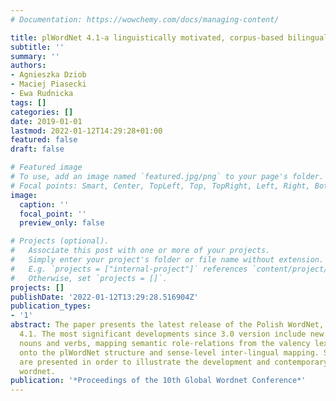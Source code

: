 ```yaml
---
# Documentation: https://wowchemy.com/docs/managing-content/

title: plWordNet 4.1-a linguistically motivated, corpus-based bilingual resource
subtitle: ''
summary: ''
authors:
- Agnieszka Dziob
- Maciej Piasecki
- Ewa Rudnicka
tags: []
categories: []
date: 2019-01-01
lastmod: 2022-01-12T14:29:28+01:00
featured: false
draft: false

# Featured image
# To use, add an image named `featured.jpg/png` to your page's folder.
# Focal points: Smart, Center, TopLeft, Top, TopRight, Left, Right, BottomLeft, Bottom, BottomRight.
image:
  caption: ''
  focal_point: ''
  preview_only: false

# Projects (optional).
#   Associate this post with one or more of your projects.
#   Simply enter your project's folder or file name without extension.
#   E.g. `projects = ["internal-project"]` references `content/project/deep-learning/index.md`.
#   Otherwise, set `projects = []`.
projects: []
publishDate: '2022-01-12T13:29:28.516904Z'
publication_types:
- '1'
abstract: The paper presents the latest release of the Polish WordNet, namely plWordNet
  4.1. The most significant developments since 3.0 version include new relations for
  nouns and verbs, mapping semantic role-relations from the valency lexicon Walenty
  onto the plWordNet structure and sense-level inter-lingual mapping. Several statistics
  are presented in order to illustrate the development and contemporary state of the
  wordnet.
publication: '*Proceedings of the 10th Global Wordnet Conference*'
---
```

